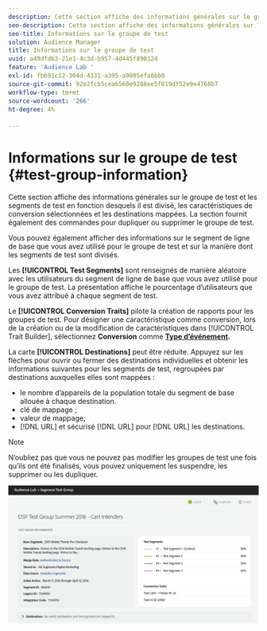 ```yaml
---
description: Cette section affiche des informations générales sur le groupe de test et les segments de test en fonction desquels il est divisé, les caractéristiques de conversion sélectionnées et les destinations mappées. La section fournit également des commandes pour dupliquer ou supprimer le groupe de test.
seo-description: Cette section affiche des informations générales sur le groupe de test et les segments de test en fonction desquels il est divisé, les caractéristiques de conversion sélectionnées et les destinations mappées. La section fournit également des commandes pour dupliquer ou supprimer le groupe de test.
seo-title: Informations sur le groupe de test
solution: Audience Manager
title: Informations sur le groupe de test
uuid: a49dfdb3-21e1-4c3d-b957-4d445f890124
feature: 'Audience Lab '
exl-id: fb691c12-304d-4331-a395-a9005efa8bb0
source-git-commit: 92e2fcb5cea6560e9288ee5f819df52e9e4768b7
workflow-type: tm+mt
source-wordcount: '266'
ht-degree: 4%

---
```


# Informations sur le groupe de test {#test-group-information}

Cette section affiche des informations générales sur le groupe de test et les segments de test en fonction desquels il est divisé, les caractéristiques de conversion sélectionnées et les destinations mappées. La section fournit également des commandes pour dupliquer ou supprimer le groupe de test.

Vous pouvez également afficher des informations sur le segment de ligne de base que vous avez utilisé pour le groupe de test et sur la manière dont les segments de test sont divisés.

Les **[!UICONTROL Test Segments]** sont renseignés de manière aléatoire avec les utilisateurs du segment de ligne de base que vous avez utilisé pour le groupe de test. La présentation affiche le pourcentage d’utilisateurs que vous avez attribué à chaque segment de test.

Le **[!UICONTROL Conversion Traits]** pilote la création de rapports pour les groupes de test. Pour désigner une caractéristique comme conversion, lors de la création ou de la modification de caractéristiques dans [!UICONTROL Trait Builder], sélectionnez **Conversion** comme **[Type d’événement](../../features/traits/create-onboarded-rule-based-traits.md).**

La carte **[!UICONTROL Destinations]** peut être réduite. Appuyez sur les flèches pour ouvrir ou fermer des destinations individuelles et obtenir les informations suivantes pour les segments de test, regroupées par destinations auxquelles elles sont mappées :

* le nombre d’appareils de la population totale du segment de base allouée à chaque destination.
* clé de mappage ;
* valeur de mappage;
* [!DNL URL] et sécurisé  [!DNL URL] pour  [!DNL URL] les destinations.

>[!NOTE]
>
>N’oubliez pas que vous ne pouvez pas modifier les groupes de test une fois qu’ils ont été finalisés, vous pouvez uniquement les suspendre, les supprimer ou les dupliquer.

![](assets/test-groups-information.PNG)

